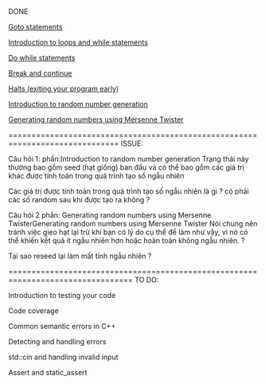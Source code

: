 ﻿DONE

[Goto statements](https://github.com/TomChienBot/C/blob/master/Summary/Chapter%208/Goto%20statements.txt)									

[Introduction to loops and while statements](https://github.com/TomChienBot/C/blob/master/Summary/Chapter%208/Introduction%20to%20loops%20and%20while%20statements.txt)		

[Do while statements](https://github.com/TomChienBot/C/blob/master/Summary/Chapter%208/Do%20while%20statements.txt)							

[Break and continue](https://github.com/TomChienBot/C/blob/master/Summary/Chapter%208/Break%20and%20continue.txt)					

[Halts (exiting your program early)](https://github.com/TomChienBot/C/blob/master/Summary/Chapter%208/Halts%20(exiting%20your%20program%20early).txt)			

[Introduction to random number generation](https://github.com/TomChienBot/C/blob/master/Summary/Chapter%208/Introduction%20to%20random%20number%20generation.txt)		

[Generating random numbers using Mersenne Twister](https://github.com/TomChienBot/C/blob/master/Summary/Chapter%208/Generating%20random%20numbers%20using%20Mersenne%20Twister.txt)	


==============================================================================
ISSUE:

Câu hỏi 1: phần:Introduction to random number generation
Trạng thái này thường bao gồm seed (hạt giống) ban đầu và có thể bao gồm các giá trị khác được tính toán trong quá trình tạo số ngẫu nhiên

Các giá trị được tính toán trong quá trình tạo số ngẫu nhiên là gì ? có phải các số random sau khi được tạo ra không ?

Câu hỏi 2 phần: Generating random numbers using Mersenne TwisterGenerating random numbers using Mersenne Twister
Nói chung nên tránh việc gieo hạt lại trừ khi bạn có lý do cụ thể để làm như vậy, vì nó có thể khiến kết quả ít ngẫu nhiên hơn hoặc hoàn toàn không ngẫu nhiên. ?

Tại sao reseed lại làm mất tính ngẫu nhiên ?

=================================================================================
TO DO:

Introduction to testing your code

Code coverage

Common semantic errors in C++

Detecting and handling errors

std::cin and handling invalid input

Assert and static_assert
